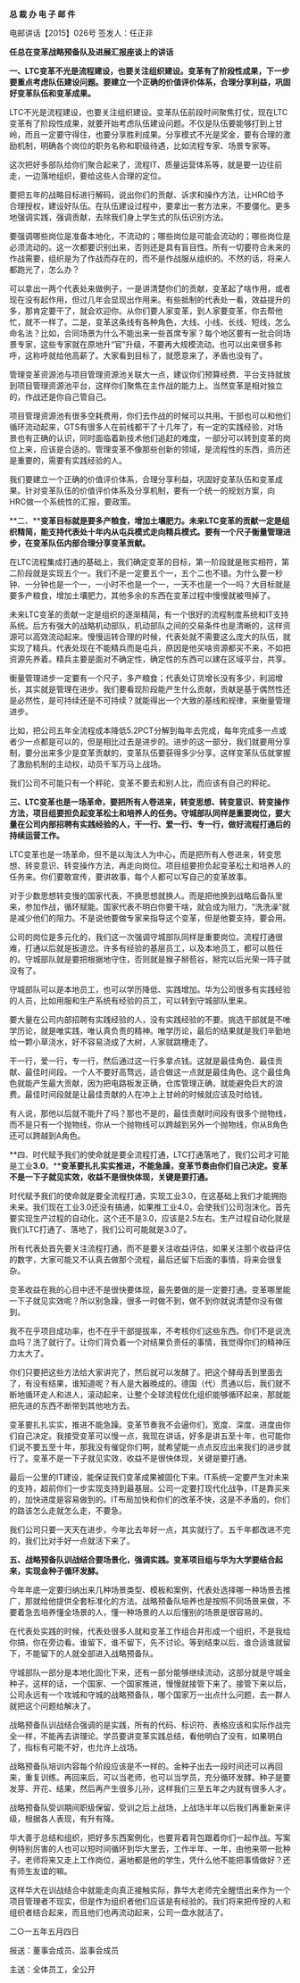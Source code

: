 **总 裁 办 电 子 邮 件**

 

电邮讲话【2015】026号         签发人：任正非

**任总在变革战略预备队及进展汇报座谈上的讲话**

**一、LTC变革不光是流程建设，也要关注组织建设。变革有了阶段性成果，下一步要重点考虑队伍建设问题。要建立一个正确的价值评价体系，合理分享利益，巩固好变革队伍和变革成果。**

LTC不光是流程建设，也要关注组织建设。变革队伍前段时间聚焦打仗，现在LTC变革有了阶段性成果，就要开始考虑队伍建设问题。不仅是队伍要能够打到上甘岭，而且一定要守得住，也要分享胜利成果。分享模式不光是奖金，要有合理的激励机制，明确各个岗位的职务名称和职级待遇，比如流程专家、场景专家等。

这次把好多部队给你们聚合起来了，流程IT、质量运营体系等，就是要一边往前走，一边落地组织，要给这些人合理的定位。

要把五年的战略目标进行解码，说出你们的贡献、诉求和操作方法，让HRC给予合理授权，建设好队伍。在队伍建设过程中，要拿出一套方法来，不要僵化。更多地强调实践，强调贡献，去除我们身上学生式的队伍识别方法。

要强调哪些岗位是准备本地化，不流动的；哪些岗位是可能会流动的；哪些岗位是必须流动的。这一次都要识别出来，否则还是具有盲目性。所有一切要符合未来的作战需要，组织是为了作战而存在的，而不是作战服从组织的。不然的话，将来人都跑光了，怎么办？

可以拿出一两个代表处来做例子，一是讲清楚你们的贡献，变革起了啥作用，或者现在没有起作用，但过几年会显现出作用来。有些抵制的代表处一看，效益提升的多，那肯定要干了，就会欢迎你。从你们要人家变革，到人家要变革，你去帮他忙，就不一样了。二是，变革这条线有各种角色，大线、小线、长线、短线，怎么命名法？比如，合同场景为什么不能出来一些首席专家？每个地区要有一批合同场景专家，这些专家就在原地升“官”升级，不要再大规模流动。也可以出来很多称呼，这称呼就给他高薪了。大家看到目标了，就愿意来了，矛盾也没有了。

管理变革资源池与项目管理资源池关联大一点，建议你们预算经费、平台支持就放到项目管理资源池平台，这样你们聚焦在主作战的能力上。当然变革是相对独立的，作战还是你自己管自己。

项目管理资源池有很多空耗费用，你们去作战的时候可以共用。干部也可以和他们循环流动起来，GTS有很多人在前线都干了十几年了，有一定的实践经验，对场景也有正确的认识，同时面临着新技术他们追赶的难度，一部分可以转到变革的岗位上来，应该是合适的。管理变革不像那些创新的领域，是流程性的东西，资历还是重要的，需要有实践经验的人。

我们要建立一个正确的价值评价体系，合理分享利益，巩固好变革队伍和变革成果。针对变革队伍的价值评价体系及分享机制，要有一个统一的规划方案，向HRC做一个系统性的汇报，要政策。

 

**二、****变革目标就是要多产粮食，增加土壤肥力。未来LTC变革的贡献一定是组织精简，能支持代表处十年内从屯兵模式走向精兵模式。****要有一个尺子衡量管理进步，在变革队伍内部合理分享变革贡献****。**

在LTC流程集成打通的基础上，我们确定变革的目标，第一阶段就是账实相符，第二阶段就是实现五个一。我们不是一定要五个一，五个二也不错。为什么要一秒钟、一分钟也是一个一，一小时不也是一个一，一天不也是一个一吗？大目标就是要多产粮食，增加土壤肥力，其他多余的东西在变革过程中慢慢就被甩掉了。

未来LTC变革的贡献一定是组织的逐渐精简，有一个很好的流程制度系统和IT支持系统。后方有强大的战略机动部队，机动部队之间的交易条件也是清晰的，这样资源可以高效流动起来。慢慢运转合理的时候，代表处就不需要这么庞大的队伍，就实现了精兵。代表处现在不能精兵而是屯兵，原因是他买啥资源都买不来，不如把资源先养着。精兵主要是面对不确定性，确定性的东西可以建在区域平台，共享。

衡量管理进步一定要有一个尺子，多产粮食；代表处订货增长没有多少，利润增长，其实就是管理在进步。我们要看现阶段能产生什么贡献，贡献是基于偶然性还是必然性，是可持续还是不可持续？就能得出一个大致的基线和规律，来衡量管理进步。

比如，把公司五年全流程成本降低5.2PCT分解到每年去完成，每年完成多一点或者少一点都是可以的，但是相比过去是进步的。进步的这一部分，我们就要用分享制，要分出来多少是变革贡献的，变革队伍要获得多少分享。这样变革队伍就掌握了激励机制的主动权，动员千军万马上战场。

我们公司不可能只有一个秤砣，变革不要去和别人比，而应该有自己的秤砣。

 

**三、LTC变革也是一场革命，要把所有人卷进来，转变思想、转变意识、转变操作方法，项目组要担负起变革松土和培养人的任务。守城部队同样是重要岗位，要大量在公司内部招聘有实践经验的人，干一行、爱一行、专一行，做好流程打通后的持续运营工作。**

LTC变革也是一场革命，但不是以淘汰人为中心，而是把所有人卷进来，转变思想、转变意识、转变操作方法，再走向岗位。项目组要担负起变革松土和培养人的任务来。你们要敢宣传，要讲故事，每个人都可以写自己的变革故事。

对于少数思想转变慢的国家代表，不换思想就换人。而是把他换到战略后备队里来，参加作战，循环赋能。国家代表不明白你要干啥，就会成为阻力，“洗洗澡”就是减少他们的阻力。不是说他要做专家来指导这个变革，但是他要支持，要会用。

公司的岗位是多元化的，我们这一次强调守城部队同样是重要岗位。流程打通很难，打通以后就是扳道岔。许多有经验的基层员工，以及本地员工，都可以胜任的。守城部队就是要把根据地守住，否则就是猴子掰苞谷，掰完以后光荣一阵子就没有了。

守城部队可以是本地员工，也可以学历降低、实践增加。华为公司很多有实践经验的人员，比如用服和生产系统有经验的员工，可以转到守城部队里来。

要大量在公司内部招聘有实践经验的人，没有实践经验的不要。挑选干部就是不唯学历论，就是唯实践，唯认真负责的精神。唯学历论，最后的结果就是我们辛勤地给一颗小草浇水，好不容易浇成了大树，人家就跳槽走了。

干一行，爱一行，专一行，然后通过这一行多拿点钱。这就是最佳角色、最佳贡献、最佳时间段。一个人不要好高骛远，适合做这一点就是最佳角色。这个最佳角色就能产生最大贡献，因为把电路板发正确，仓库管理正确，就能避免巨大的浪费。最佳时间段就是让最佳贡献的人在冲上上甘岭的时候就应该及时给钱。

有人说，那他以后就不能升了吗？那也不是的，最佳贡献时间段有很多个抛物线，而不是只有一个抛物线，你从一个抛物线可以跨越到另外一个抛物线，你从B角色还可以跨越到A角色。

 

**四、时代赋予我们的使命就是要全流程打通，LTC打通落地了，我们公司才可能是工业****3.0****。****变革要扎扎实实推进，不能急躁，变革节奏由你们自己决定。变革不是一下子就见实效，收益不是很快体现，关键是要打通。**

时代赋予我们的使命就是要全流程打通，实现工业3.0，在这基础上我们才能拥抱未来。我们现在工业3.0还没有搞通，如果推工业4.0，会使我们公司泡沫化。首先要实现生产过程的自动化，这个还不是3.0，应该是2.5左右。生产过程自动化就是我们LTC打通了、落地了，我们公司可能就是3.0了。

所有代表处首先要关注流程打通，而不是要关注收益评估，如果关注那个收益评估的数字，大家可能又不认真去做那个流程，最后还留下后面的事情，将来会很复杂。

变革收益在我的心目中还不是很快要体现，最先要做的是一定要打通。变革哪里能一下子就见实效呢？所以别急躁，很多一时做不到，做不到你就说清楚你没有做到。

我不在乎项目成功率，也不在乎干部提拔率，不考核你们这些东西。你们不是说洗血吗？洗了就行了。让你们背负着一个对结果负责任的事情，我觉得你们的精神压力太大了。

你们只要把这些方法给大家讲完了，然后就可以发酵了。把这个酵母丢到里面去了，有没有结果，谁知道呢？有人是大器晚成的。德国（代）贯通以后，我们就不断地循环走人和进人，滚动起来，让整个全球流程优化组织能够循环起来，那就能把先进的东西不断带到其他地方去。

变革要扎扎实实，推进不能急躁。变革节奏我不会逼你们，宽度、深度、进度由你们自己决定。我接受变革可以慢一点，我现在讲话，好多是讲五至十年，也可能你们说不要五至十年，那我没有催促你们啊，就希望能一点点反应出来我们的进步就行了。变革不是一下子就见实效，收益不是很快体现，关键是要打通。

最后一公里的IT建设，能保证我们变革成果被固化下来。IT系统一定要产生对未来的支持，超前你们一步实现支持到最基层。公司一定要打现代化战争，IT是靠买来的，加快进度是容易做到的。IT布局加快和你们的改革不快，这是不矛盾的。你们的路该怎么走就怎么走，不要急。

我们公司只要一天天在进步，今年比去年好一点，其实就行了。五千年都改进不完的，我们比对手好一点就活下来了。

 

**五、战略预备队训战结合要场景化，强调实践。变革项目组与华为大学要结合起来，实现金种子循环发酵。**

今年年底一定要归纳出来几种场景类型、模板和案例，代表处选择哪一种场景去推广，那就给他提供全套标准化的方法。战略预备队培养也是按照不同场景来做，不要着急去培养懂全场景的人，懂一种场景的人以后懂别的场景是很容易的。

在代表处实践的时候，代表处很多人就和变革工作组合并形成一个组织，不是我给你搞，你在旁边看。谁留下，谁不留下，先不讨论。等到结束以后，谁合适谁就留下，不能留下的人就全部进入战略预备队。

守城部队一部分是本地化固化下来，还有一部分能够继续流动，这部分就是守城金种子。这样的话，一个国家、一个国家推进，慢慢就接管下来了。接管下来以后，公司永远有一个攻城和守城的战略预备队，哪个国家万一出点什么问题，去一群人就把这个问题给解决了。

战略预备队训战结合强调的是实践，所有的代码、标识符、表格应该和实际作战完全一样，不能再去讲理论。学员要讲变革实践总结，看他明白了没有，如果明白了，指标有可能不好，也允许上战场。

战略预备队培训内容每个阶段应该是不一样的。金种子出去一段时间还可以再回来，重复训练。再回来后，可以当老师，也可以当学员，充分循环发酵。种子是要发芽、开花、结果，然后再产生很多儿孙，这样我们三至五年之内就有很多人才。

战略预备队受训期间职级保留，受训之后上战场，上战场半年以后我们再重新来评级，根据各人表现，有升有降。

华大善于总结和组织，把好多东西案例化，也要背着背包跟着你们一起作战。写案例特别厉害的人也可以短时间循环到华大里去，工作半年、一年，由他来带一批种子。老师将来又走上工作岗位，遍地都是他的学生，凭什么他不能把事情做好？还有师生友谊的嘛。

这样华大在训战结合中就能走向真正接触实际，靠华大老师完全醒悟出来作为一个项目管理者不现实，但是作为组织者他们应该是有经验的。我们将来把传授的人和组织者结合起来，而且他们也再流动起来，公司一盘水就活了。

 

 

 

二○一五年五月四日

 

报送：董事会成员、监事会成员

主送：全体员工，全公开